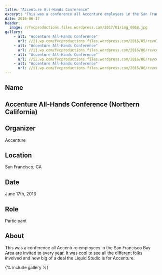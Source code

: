 ```yaml
---
title: "Accenture All-Hands Conference"
excerpt: "This was a conference all Accenture employees in the San Francisco Bay Area are invited to every year."
date: 2016-06-17
header:
  image: //fvcproductions.files.wordpress.com/2017/01/img_0068.jpg
gallery:
    - alt: "Accenture All-Hands Conference"
      url: //i1.wp.com/fvcproductions.files.wordpress.com/2016/05/revolutionconf-2016.png
    - alt: "Accenture All-Hands Conference"
      url: //i1.wp.com/fvcproductions.files.wordpress.com/2016/06/revconf-2.jpg
    - alt: "Accenture All-Hands Conference"
      url: //i2.wp.com/fvcproductions.files.wordpress.com/2016/06/revconf-19.jpg
    - alt: "Accenture All-Hands Conference"
      url: //i1.wp.com/fvcproductions.files.wordpress.com/2016/06/revconf2016-0009.jpg
---
```


## Name

## Accenture All-Hands Conference (Northern California)

## Organizer

Accenture

## Location

San Francisco, CA

## Date

June 17th, 2016

## Role

Participant

## About

This was a conference all Accenture employees in the San Francisco Bay
Area are invited to every year. It was cool to see all the different
folks involved and how big of a deal the Liquid Studio is for Accenture.

{% include gallery %}
